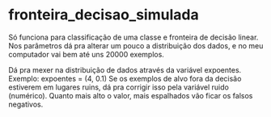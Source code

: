 # fronteira_decisao_simulada

Só funciona para classificação de uma classe e fronteira de decisão linear.  Nos parâmetros dá pra alterar um pouco a distribuição dos dados, e no meu computador vai bem até uns 20000 exemplos.

Dá pra mexer na distribuição de dados através da variável expoentes. Exemplo: expoentes = (4, 0.1)
Se os exemplos de alvo fora da decisão estiverem em lugares ruins, dá pra corrigir isso pela variável ruido (numérico). Quanto mais alto o valor, mais espalhados vão ficar os falsos negativos.